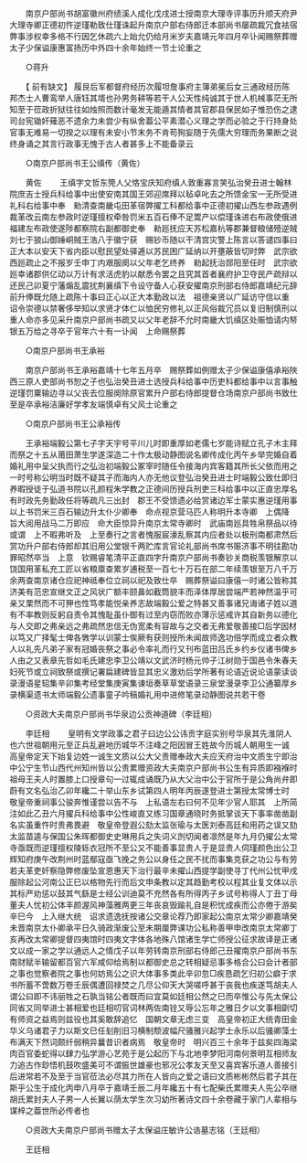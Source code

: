 <!-- { "loadSidebar": true } -->
　　南京户部尚书胡富徽州府绩溪人成化戊戌进士授南京大理寺评事历升顺天府尹大理寺卿正德初忤逆瑾勒致仕瑾诛起升南京户部右侍郎迁本部尚书屡疏裁冗食袪宿弊事涉权幸多格不行因乞休疏六上始允仍给月米岁夫嘉靖元年四月卒讣闻赐祭葬赠太子少保谥康惠富扬历中外四十余年始终一节士论重之 

　　○蒋升 

　　【 前有缺文】 履艮后军都督府经历次履坦詹事府主簿弟冕后女三通政经历陈邦杰士人曹鸾举人唐钰其壻也孙男务耕等若干人公天性纯诚其于世人机械事茫无所知至于莅政折狱往往如烛照而数计毫发无能遁其情者其官郡县保民如子惟恐伤之逮司台宪锄奸薙恶不遗余力未尝少有纵舍葢公平素潜心义理之学而必验之于行持身处官事无难易一切揆之以理有未安小节末务不肯苟狥妄随于先儒大穷理而务果断之说终身诵之其言行政事无愧于古人者甚多上不能备录云 

　　○南京户部尚书王公缜传（黄佐） 

　　黄佐 
　　王缜字文哲东筦人父恪宝庆知府缜人敦重寡言笑弘治癸丑进士翰林院庶吉士授兵科给事中出使安南其国王郊迎席拜以毡卓叱去之所馈金宝一无所受进礼科右给事中奉　勑清查南畿屯田革宿弊擢工科都给事中正德初擢山西左参政遇例裁革改云南左参政时逆瑾擅权牵咎罚米五百石俸不足鬻产以偿瑾诛进右布政使俄进福建左布政使遂陟都察院右副都御史奉　勑廵抚应天苏松嘉杭等郡兼督粮储殪逆贼刘七于狼山御娷峒贼王浩八于徽宁获　赐钞币随以干清宫灾警上陈言以答谴四事曰正大本以安天下省内臣以慰民望处驿逓以苏民困广延纳以开壅蔽皆切时弊　武宗欲西廵疏止之不报岁壬申丁内艰服阕以父年老乞终养　勑起抚治郧阳至任时　武宗欲廵幸诸郡供亿动以万计有求活虎豹以献悉令罢之且究其首者襄府护卫夺民产疏辩以还民己卯夏宁藩煽乱震扰荆襄缜下令设守备人心获安擢南京刑部右侍郎嘉靖纪元辞前升俸既允随上疏陈十事曰正心以正大本勤政以法　祖德亲贤以广延访守信以重　诏令崇德以禁奢侈举知以求贤才体仁以恤民穷修礼以正风俗裁冗员以复旧制慎刑以重人命亦多见采升南京户部尚书疏又以父年老辞不允时南畿大饥缜区处赈恤请内帑银五万给之寻卒于官年六十有一讣闻　上命赐祭葬 

　　○南京户部尚书王承裕 

　　南京户部尚书王承裕嘉靖十七年五月卒　赐祭葬如例赠太子少保谥康僖承裕陜西三原人吏部尚书恕之子也弘治癸丑进士选授兵科给事中历吏科都给事中以言事触逆瑾罚粟输边寻以父丧去位服阕除原官累升户部右侍郎提督仓场南京户部尚书致仕至是卒承裕洁廉好学孝友端慎卓有父风士论重之 

　　○南京户部尚书王公承裕传 

　　王承裕端毅公第七子字天宇号平川儿时即重厚如老儒七岁能诗赋立孔子木主拜而祭之十五从莆田萧生学遂深造二十作太极动静图说名卿传成化丙午乡举完婚自着婚礼用中呈父执而行之弘治初端毅公冢宰时随任令接海内宾客籍其所长父依而用之一时号称公明当时既不疑其子而海内人亦无他议登弘治癸丑进士时端毅公致仕即归养暇授徒于弘道书院以孔颜程朱学教之正德间历授兵刑吏三科给事中以正直忠厚名有时政先务勤政任将等疏凡三出封　郡王不受馈遗必给赏诸边军士蒙实惠逆瑾用事以上书罚米三百石输边升太仆少卿奉　命点视京营马匹人称明升本寺卿　上偶降　旨大阅用战马二万即应　命大臣惊异升南京太常寺卿时　武庙南廵具牲帛祭品以待或谓　上不暇弗听及　上至奏行之言者愧服宸濠乱察其内应者处以极刑南都肃然后赏功升户部右侍郎却其旧用公堂银千两贮库言官论礼部尚书席书赈济事不明往勘功罪昭然卒当　上意　钦赐睿笔清平正直四字升南京户部尚书奏钞关商税羡银解京以饶国用革私充工匠以省粮廪查累岁逋税至一百七十万石在部二年续羡银至万八千万余两查南京诸仓应祀神祗奉位立祠以祀及致仕卒　赐葬祭谥曰康僖一时诸公皆称其济美有范忠宣继文正之风状广额丰颐鼻如截筒貌丰而泽体厚居尝端严若神然温乎可亲又栗然而不可狎也性笃孝能悦亲养志故端毅公爱之特甚又善事诸兄诲诸子姓以道有不率教则反躬自责令其愧耻虽仆御有过至内窃而败亦薄示惩戒许其自新务以德化与人交即之弗亲远之弗疏然忠信无伪宽柔有容故与之交者无弗爱敬善接□后学因材以笃又广择髦士俾各斆学以训蒙士俟厥有获则授所未闻故师逸功倍学而成立者众教人以礼先凡弟子家有冠婚丧祭之事必令率礼而行又刊布蓝田吕氏乡约乡仪诸书俾乡人由之又表章先哲如毛氏建忠李卫公靖以文武济时杨元帅子江树勋于国邑令朱春夫妇死节或立祠致祭或撰记署扁建碑皆显其忠义激劝后学所著有论语近说论语蒙读谈录漫语星轺集辛卯集考经堂集庚寅集谏垣奏草草堂语录三泉堂漫录李卫公通纂厚乡录横渠遗书太师端毅公遗事童子吟稿婚礼用中进修笔录动静图说共若干卷 

　　○资政大夫南京户部尚书华泉边公贡神道碑（李廷相） 

　　李廷相 
　　皇明有文学政事之君子曰边公公讳贡字庭实别号华泉其先淮阴人也六世祖朝用元至正兵乱避地历城华不注峰之阳因冒王姓故今历城人朝用生一诚　高皇帝定天下始复边姓一诚生文质以公大父贵赠奉政大夫应天府治中文质生宁即治中公宁生节山西代州知州皆以公贵累赠资政大夫南京户部尚书公生有异质即襁褓时祖母王夫人时置膝上口授章句一过辄成诵既乃从大父治中公于官所于是公角尚弁即蔚有文名弘治乙卯年纔二十举山东乡试第四人明年丙辰遂登进士第授太常博士时　敬皇帝重祠事公骏奔惟谨尝以告不与　上私语左右曰何不见年少官人耶其　上所简注如此乙丑六月擢兵科给事中公性峻直又练习国章通晓时务抵掌谈天下事率凿凿副名实虽重忤时贵弗畏避　敬皇帝登遐公劾太监张瑜与太医刘泰高廷和用药之误又劾太监苗逵与保国公朱晖都御史史琳用兵之失词义剀切闻者凛然是年九月仍擢公太常寺亟既而逆瑾擅权陵轹衣冠所不至公又不能善事显贵人于是显贵人伺瑾颜色出公卫辉知府庚午改荆州时蓝鄢寇亟飞挽之务公以身任之民不扰而事集克获之功公与有劳若夫革吏奸察隐弊修废坠宣恩惠天下治行最辛未擢山西提学副使寻丁代州公忧甲戌服除起公河南公正巳以格物先行而后文申条教以定其趋勤考校以程其业复文体以示其标严劝惩以鼓其气繇是士经公训迪莫不充然各有所得丙子乡试号称得人丁丑丁母董夫人忧初公体丰颜渥风神藻雅两更三年丧哀毁踰礼自是积忧成疾而公亦倦于游矣辛巳今　上入继大统　诏求遗逸抚按诸公交章论荐乃即家起公南京太常少卿嘉靖癸未晋南京太仆卿承平日久骑政渐废公至未期厘弊课功公私称善甲申改南京太常卿丁亥再改太常卿提督四夷馆时四夷文字体各地殊八馆诸生学亡师授公征求故译是正诸文以成一家之学以通远人之情戊子以年劳转南京刑部右侍郎己丑擢南京户部尚书东南财赋半输留都百官六军咸仰给焉制以都御史总之转相疑忌事多格合公曰会计者部之事也觉察者院之事也何妨焉公之识大体事多类此辛卯忽□疾恳疏乞归初公癖于求书所蓄不啻数万卷壬辰偶遭回禄焚之几尽公仰天大哭嗟呼甚于丧我也疾遂笃胡夫人谓公曰即不讳丽牲之石孰当铭公者既而曰宜莫如廷相公然之巳而卒惟公与先太保公同省又同举进士甚相爱也廷相叨官词林两佐南铨又辱公忘年之雅日夕以文事相劘切有师资之益焉则兹役也其奚敢辞追忆　国朝文章无虑三变　高皇帝初正大统青田金华义乌诸君子力以斯文巳任刬削旧习横制颓波幅尺骚雅兴起学士永乐以后骚卿藻士布满天下然词颇纤弱稍异曩昔识者病焉　敬皇帝时　明兴百三十余年于兹矣四海梁肉百官委蛇得以肆力弘学游心艺苑于是公起历下与北地李梦阳河南何景明互相师友力追古作玅悟机鼓吹盛美可不谓振世雄豪也邪况公孝友天至又喜宾客乐道人善接引后进常若不及至于当官莅法必尽其力所在人皆向之爱之语曰文质彬彬然后君子其在斯乎公生于成化丙申八月卒于嘉靖壬辰二月年纔五十有七配柴氏累赠夫人先公卒继胡氏累封夫人子男一人长翼以荫太学生次习幼所著诗文四十余卷藏于家门人辈相与谋梓之葢世所必传者也 

　　○资政大夫南京户部尚书赠太子太保谥庄敏许公诰墓志铭（王廷相） 

　　王廷相 
